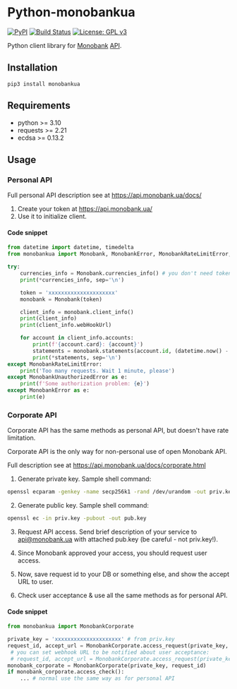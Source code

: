 # Python-monobankua
[![PyPI](https://img.shields.io/pypi/v/monobankua.svg)](https://pypi.org/project/monobankua/) [![Build Status](https://github.com/inbalboa/python-monobankua/actions/workflows/main.yml/badge.svg)](https://github.com/inbalboa/python-monobankua/actions/workflows/main.yml) [![License: GPL v3](https://img.shields.io/badge/License-GPLv3-blue.svg)](https://www.gnu.org/licenses/gpl-3.0)

Python client library for [Monobank](https://monobank.ua/) [API](https://api.monobank.ua/docs/).

## Installation

```
pip3 install monobankua
```

## Requirements
* python >= 3.10
* requests >= 2.21
* ecdsa >= 0.13.2

## Usage

### Personal API

Full personal API description see at https://api.monobank.ua/docs/

1. Create your token at https://api.monobank.ua/
2. Use it to initialize client.

#### Code snippet

```python
from datetime import datetime, timedelta
from monobankua import Monobank, MonobankError, MonobankRateLimitError, MonobankUnauthorizedError

try:
    currencies_info = Monobank.currencies_info() # you don't need token to get an exchange rates
    print(*currencies_info, sep='\n')

    token = 'xxxxxxxxxxxxxxxxxxxxx'
    monobank = Monobank(token)

    client_info = monobank.client_info()
    print(client_info)
    print(client_info.webHookUrl)

    for account in client_info.accounts:
        print(f'{account.card}: {account}')
        statements = monobank.statements(account.id, (datetime.now() - timedelta(days=6)).date())
        print(*statements, sep='\n')
except MonobankRateLimitError:
	print('Too many requests. Wait 1 minute, please')
except MonobankUnauthorizedError as e:
	print(f'Some authorization problem: {e}')
except MonobankError as e:
	print(e)
```

### Corporate API

Corporate API has the same methods as personal API, but doesn't have rate limitation.

Corporate API is the only way for non-personal use of open Monobank API.

Full description see at https://api.monobank.ua/docs/corporate.html

1. Generate private key. Sample shell command:
```bash
openssl ecparam -genkey -name secp256k1 -rand /dev/urandom -out priv.key
```

2. Generate public key. Sample shell command:
```bash
openssl ec -in priv.key -pubout -out pub.key
```

3. Request API access. Send brief description of your service to api@monobank.ua with attached pub.key (be careful - not priv.key!).

4. Since Monobank approved your access, you should request user access.

5. Now, save request id to your DB or something else, and show the accept URL to user.

6. Check user acceptance & use all the same methods as for personal API.

#### Code snippet

```python
from monobankua import MonobankCorporate

private_key = 'xxxxxxxxxxxxxxxxxxxxx' # from priv.key
request_id, accept_url = MonobankCorporate.access_request(private_key, statement=True, personal=True)
 # you can set webhook URL to be notified about user acceptance:
 # request_id, accept_url = MonobankCorporate.access_request(private_key, statement=True, personal=True, webhook_url='https://yourservice.com/hook/')
monobank_corporate = MonobankCorporate(private_key, request_id)
if monobank_corporate.access_check():
	... # normal use the same way as for personal API
```
